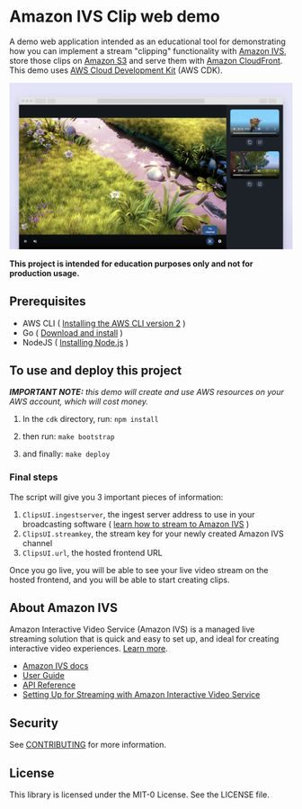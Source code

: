 # Amazon IVS Clip web demo

A demo web application intended as an educational tool for demonstrating how you can implement a stream "clipping" functionality with [Amazon IVS](https://aws.amazon.com/ivs/), store those clips on [Amazon S3](https://aws.amazon.com/s3/) and serve them with [Amazon CloudFront](https://aws.amazon.com/cloudfront/).
This demo uses [AWS Cloud Development Kit](https://aws.amazon.com/cdk/) (AWS CDK).

<img src="amazon-ivs-clip-demo.png" alt="Amazon IVS clip demo" />

**This project is intended for education purposes only and not for production usage.**

## Prerequisites
- AWS CLI ( [Installing the AWS CLI version 2](https://docs.aws.amazon.com/cli/latest/userguide/install-cliv2.html) )
- Go ( [Download and install](https://golang.org/doc/install) )
- NodeJS ( [Installing Node.js](https://nodejs.org/) )

## To use and deploy this project
***IMPORTANT NOTE:** this demo will create and use AWS resources on your AWS account, which will cost money.*

1. In the `cdk` directory, run:
`npm install`

2. then run:
`make bootstrap`

3. and finally:
`make deploy`


### Final steps

The script will give you 3 important pieces of information:
1. `ClipsUI.ingestserver`, the ingest server address to use in your broadcasting software ( [learn how to stream to Amazon IVS](https://aws.amazon.com/blogs/media/setting-up-for-streaming-with-amazon-ivs/) )
2. `ClipsUI.streamkey`, the stream key for your newly created Amazon IVS channel
3. `ClipsUI.url`, the hosted frontend URL

Once you go live, you will be able to see your live video stream on the hosted frontend, and you will be able to start creating clips.

## About Amazon IVS
Amazon Interactive Video Service (Amazon IVS) is a managed live streaming solution that is quick and easy to set up, and ideal for creating interactive video experiences. [Learn more](https://aws.amazon.com/ivs/).

* [Amazon IVS docs](https://docs.aws.amazon.com/ivs/)
* [User Guide](https://docs.aws.amazon.com/ivs/latest/userguide/)
* [API Reference](https://docs.aws.amazon.com/ivs/latest/APIReference/)
* [Setting Up for Streaming with Amazon Interactive Video Service](https://aws.amazon.com/blogs/media/setting-up-for-streaming-with-amazon-ivs/)

## Security

See [CONTRIBUTING](CONTRIBUTING.md#security-issue-notifications) for more information.

## License

This library is licensed under the MIT-0 License. See the LICENSE file.